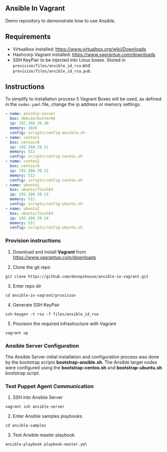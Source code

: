 ## Ansible In Vagrant
Demo repository to demonstrate how to use Ansible.

## Requirements
* Virtualbox installed: https://www.virtualbox.org/wiki/Downloads
* Hashcorp Vagrant installed: https://www.vagrantup.com/downloads
* SSH KeyPair to be injected into Linux boxes. Stored in `provision/files/ansible_id_rsa` and `provision/files/ansible_id_rsa.pub`.

## Instructions

To simplify to installation process 5 Vagrant Boxes will be used, as defined in the `nodes.yaml` file, change the ip address or memory settings.

```yaml
- name: ansible-server
  box: debian/buster64
  ip: 192.168.39.10
  memory: 1024
  config: scripts/config-ansible.sh
- name: centos1
  box: centos/8
  ip: 192.168.39.11
  memory: 512
  config: scripts/config-centos.sh
- name: centos2
  box: centos/8 
  ip: 192.168.39.12
  memory: 512
  config: scripts/config-centos.sh
- name: ubuntu1
  box: ubuntu/focal64
  ip: 192.168.39.13
  memory: 512
  config: scripts/config-ubuntu.sh
- name: ubuntu2
  box: ubuntu/focal64
  ip: 192.168.39.14
  memory: 512
  config: scripts/config-ubuntu.sh
```

### Provision instructions

1. Download and install **Vagrant** from https://www.vagrantup.com/downloads

2. Clone the git repo
```
git clone https://github.com/devopshouse/ansible-in-vagrant.git
```

3.  Enter repo dir
```
cd ansible-in-vagrant/provision
```

4. Generate SSH KeyPair
```
ssh-keygen -t rsa -f files/ansible_id_rsa
```

5. Provision the required infrastructure with Vagrant
```
vagrant up
```

### Ansible Server Configuration
The Ansible Server initial installation and configuration process was done by the bootstrap scripts **bootstrap-ansible.sh**. The Ansible target nodes were configured using the **bootstrap-centos.sh** and **bootstrap-ubuntu.sh** bootstrap script.


### Test Puppet Agent Communication
1. SSH into Ansible Server
```
vagrant ssh ansible-server
```

2. Enter Ansible samples playbooks
```
cd ansible-samples
```

3. Test Ansible master playbook
```
ansible-playbook playbook-master.yml
```
